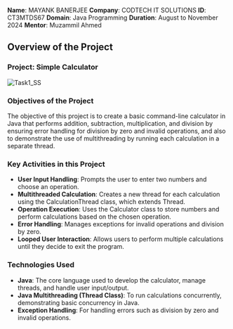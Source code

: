 **Name**: MAYANK BANERJEE 
**Company**: CODTECH IT SOLUTIONS 
**ID**: CT3MTDS67 
**Domain**: Java Programming 
**Duration**: August to November 2024 
**Mentor**: Muzammil Ahmed 

## Overview of the Project

### Project: Simple Calculator
![Task1_SS](https://github.com/user-attachments/assets/c47b24c1-7440-4047-98a9-978c8e8971cb)




### Objectives of the Project
The objective of this project is to create a basic command-line calculator in Java that performs addition, subtraction, multiplication, and division
by ensuring error handling for division by zero and invalid operations, and also to demonstrate the use of multithreading by running each calculation in a separate thread.

### Key Activities in this Project
- **User Input Handling**: Prompts the user to enter two numbers and choose an operation.
- **Multithreaded Calculation**: Creates a new thread for each calculation using the CalculationThread class, which extends Thread.
- **Operation Execution**: Uses the Calculator class to store numbers and perform calculations based on the chosen operation.
- **Error Handling**: Manages exceptions for invalid operations and division by zero.
- **Looped User Interaction**: Allows users to perform multiple calculations until they decide to exit the program.

### Technologies Used
- **Java**: The core language used to develop the calculator, manage threads, and handle user input/output.
- **Java Multithreading (Thread Class)**: To run calculations concurrently, demonstrating basic concurrency in Java.
- **Exception Handling**: For handling errors such as division by zero and invalid operations.

